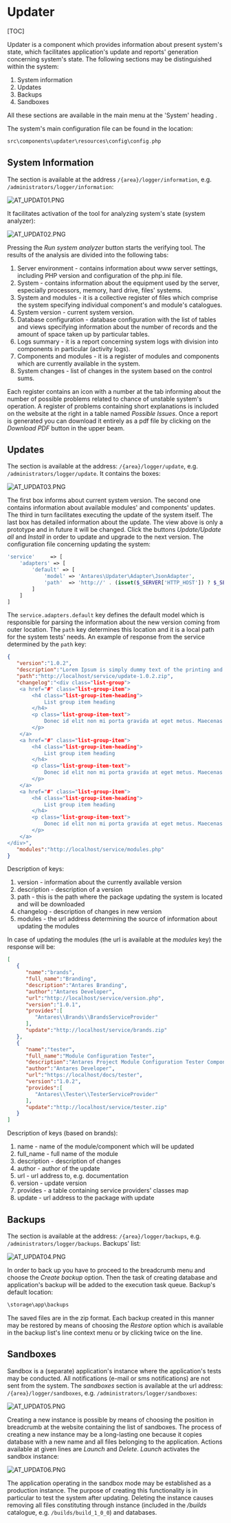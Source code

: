 # Updater  

[TOC]

Updater is a component which provides information about present system's state, which facilitates application's update and reports' generation concerning system's state. The following sections may be distinguished within the system:
1. System information
2. Updates
3. Backups
4. Sandboxes

All these sections are available in the main menu at the 'System' heading .

The system's main configuration file can be found in the location:

```php
src\components\updater\resources\config\config.php
```

## System Information  

The section is available at the address `/{area}/logger/information`, e.g. `/administrators/logger/information`:

![AT_UPDAT01.PNG](../img/docs/core_modules/updater/AT_UPDAT01.PNG)
  
It facilitates activation of the tool for analyzing system's state (system analyzer):

![AT_UPDAT02.PNG](../img/docs/core_modules/updater/AT_UPDAT02.PNG)
  
Pressing the *Run system analyzer* button starts the verifying tool. The results of the analysis are divided into the following tabs:

1. Server environment - contains information about www server settings, including PHP version and configuration of the php.ini file.
2. System - contains information about the equipment used by the server, especially processors, memory, hard drive, files' systems.
3. System and modules - it is a collective register of files which comprise the system specifying individual component's and module's catalogues.
4. System version - current system version.
5. Database configuration - database configuration with the list of tables and views specifying information about the number of records and the amount of space taken up by particular tables.
6. Logs summary - it is a report concerning system logs with division into components in particular (activity logs).
7. Components and modules - it is a register of modules and components which are currently available in the system.
8. System changes - list of changes in the system based on the control sums.

Each register contains an icon with a number at the tab informing about the number of possible problems related to chance of unstable system's operation. A register of problems containing short explanations is included on the website at the right in a table named *Possible Issues*. Once a report is generated you can download it entirely as a pdf file by clicking on the *Download PDF* button in the upper beam.

## Updates  

The section is available at the address: `/{area}/logger/update`, e.g. `/administrators/logger/update`. It contains the boxes:

![AT_UPDAT03.PNG](../img/docs/core_modules/updater/AT_UPDAT03.PNG)
  
The first box informs about current system version. The second one contains information about available modules' and components' updates. The third in turn facilitates executing the update of the system itself. The last box has detailed information about the update. The view above is only a prototype and in future it will be changed. Click the buttons *Update/Update all* and *Install* in order to update and upgrade to the next version.
The configuration file concerning updating the system:

```php
'service'     => [
    'adapters' => [
        'default' => [
            'model' => 'Antares\Updater\Adapter\JsonAdapter',
            'path'  => 'http://' . (isset($_SERVER['HTTP_HOST']) ? $_SERVER['HTTP_HOST'] : url()->to('')) . '/service/version.php',
        ]
    ]
]

```

The `service.adapters.default` key defines the default model which is responsible for parsing the information about the new version coming from outer location. The `path` key determines this location and it is a local path for the system tests' needs. An example of response from the service determined by the `path` key:

```json
{ 
   "version":"1.0.2",
   "description":"Lorem Ipsum is simply dummy text of the printing and typesetting industry. Lorem Ipsum has been the industry's standard dummy text ever since the 1500s, when an unknown printer took a galley of type and scrambled it to make a type    specimen book. It has survived not only five centuries, but also the leap into electronic typesetting, remaining essentially unchanged. It was popularised in the 1960s with the release of Letraset sheets containing Lorem Ipsum passages, and more recently with desktop publishing software like Aldus PageMaker including versions of Lorem Ipsum.",
   "path":"http://localhost/service/update-1.0.2.zip",
   "changelog":"<div class="list-group">                               
    <a href="#" class="list-group-item">                                 
        <h4 class="list-group-item-heading">
            List group item heading
        </h4>                                 
        <p class="list-group-item-text">
            Donec id elit non mi porta gravida at eget metus. Maecenas sed diam eget risus varius blandit.
        </p>                               
    </a>                               
    <a href="#" class="list-group-item">                                 
        <h4 class="list-group-item-heading">
            List group item heading
        </h4>                                 
        <p class="list-group-item-text">
            Donec id elit non mi porta gravida at eget metus. Maecenas sed diam eget risus varius blandit.
        </p>                               
    </a>                               
    <a href="#" class="list-group-item">                                 
        <h4 class="list-group-item-heading">
            List group item heading
        </h4>                                 
        <p class="list-group-item-text">
            Donec id elit non mi porta gravida at eget metus. Maecenas sed diam eget risus varius blandit.
        </p>                               
    </a>                             
</div>",
   "modules":"http://localhost/service/modules.php"
}

```

Description of keys:
1. version - information about the currently available version
2. description - description of a version
3. path - this is the path where the package updating the system is located and will be downloaded
4. changelog - description of changes in new version
5. modules - the url address determining the source of information about updating the modules

In case of updating the modules (the url is available at the *modules* key) the response will be:

```json
[ 
   { 
      "name":"brands",
      "full_name":"Branding",
      "description":"Antares Branding",
      "author":"Antares Developer",
      "url":"http://localhost/service/version.php",
      "version":"1.0.1",
      "provides":[ 
         "Antares\\Brands\\BrandsServiceProvider"
      ],
      "update":"http://localhost/service/brands.zip"
   },
   { 
      "name":"tester",
      "full_name":"Module Configuration Tester",
      "description":"Antares Project Module Configuration Tester Component verifies and validates the configuration of modules",
      "author":"Antares Developer",
      "url":"https://localhost/docs/tester",
      "version":"1.0.2",
      "provides":[ 
         "Antares\\Tester\\TesterServiceProvider"
      ],
      "update":"http://localhost/service/tester.zip"
   }
]
```

Description of keys (based on brands):
1. name - name of the module/component which will be updated
2. full_name - full name of the module
3. description - description of changes
4. author - author of the update
5. url - url address to, e.g. documentation
6. version - update version
7. provides - a table containing service providers' classes map
8. update - url address to the package with update

## Backups  

The section is available at the address: `/{area}/logger/backups`, e.g. `/administrators/logger/backups`. Backups' list:

![AT_UPDAT04.PNG](../img/docs/core_modules/updater/AT_UPDAT04.PNG)
  
In order to back up you have to proceed to the breadcrumb menu and choose the *Create backup* option. Then the task of creating database and application's backup will be added to the execution task queue. Backup's default location:

```php
\storage\app\backups
```

The saved files are in the zip format. Each backup created in this manner may be restored by means of choosing the *Restore* option which is available in the backup list's line context menu or by clicking twice on the line.

## Sandboxes  

Sandbox is a (separate) application's instance where the application's tests may be conducted. All notifications (e-mail or sms notifications) are not sent from the system. The *sandboxes* section is available at the url address: `/{area}/logger/sandboxes`, e.g. `/administrators/logger/sandboxes`:

![AT_UPDAT05.PNG](../img/docs/core_modules/updater/AT_UPDAT05.PNG)
  
Creating a new instance is possible by means of choosing the position in breadcrumb at the website containing the list of sandboxes. The process of creating a new instance may be a long-lasting one because it copies database with a new name and all files belonging to the application. Actions available at given lines are *Launch* and *Delete*. *Launch* activates the sandbox instance:

![AT_UPDAT06.PNG](../img/docs/core_modules/updater/AT_UPDAT06.PNG)
  
The application operating in the sandbox mode may be established as a production instance. The purpose of creating this functionality is in particular to test the system after updating. Deleting the instance causes removing all files constituting through instance (included in the */builds* catalogue, e.g. `/builds/build_1_0_0`) and databases.
